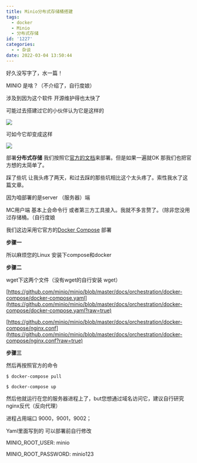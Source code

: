 ```yaml
---
title: Minio分布式存储桶搭建
tags:
  - docker
  - Minio
  - 分布式存储
id: '1227'
categories:
  - - 杂谈
date: 2022-03-04 13:50:44
---
```


好久没写字了，水一篇！

MINIO 是啥？（不介绍了，自行度娘）

涉及到因为这个软件 开源维护得也太快了

可能过去搭建过它的小伙伴认为它是这样的

![](https://imgconvert.csdnimg.cn/aHR0cHM6Ly9sZWVoYW8ub3NzLWNuLXNoZW56aGVuLmFsaXl1bmNzLmNvbS8yMDIwLTAxLTIxLTE0MTc0OS5wbmc?x-oss-process=image/format,png)

可如今它却变成这样

![](https://blog.min.io/content/images/size/w2000/2021/04/console_header--2-.png)

部署**分布式存储** 我们按照它[官方的文档](https://docs.min.io/)来部署。但是如果一遍就OK 那我们也把官方想的太简单了。

踩了些坑 让我头疼了两天，和过去踩的那些坑相比这个太头疼了。索性我水了这篇文章。

因为咱部署的是server （服务器）端

MC用户端 基本上会命令行 或者第三方工具接入。我就不多言赘了。（除非您没用过存储桶。（自行度娘

我们这边采用它官方的[Docker Compose](https://docs.min.io/docs/deploy-minio-on-docker-compose.html) 部署

**步骤一**

所以麻烦您的Linux 安装下compose和docker

**步骤二**

wget下这两个文件（没有wget的自行安装 wget）

[https://github.com/minio/minio/blob/master/docs/orchestration/docker-compose/docker-compose.yaml](https://github.com/minio/minio/blob/master/docs/orchestration/docker-compose/docker-compose.yaml?raw=true)

[https://github.com/minio/minio/blob/master/docs/orchestration/docker-compose/nginx.conf](https://github.com/minio/minio/blob/master/docs/orchestration/docker-compose/nginx.conf?raw=true)

**步骤三**

然后再按照官方的命令

```
$ docker-compose pull

$ docker-compose up
```

然后他就运行在您的服务器进程上了，but您想通过域名访问它，建议自行研究nginx反代（反向代理）

进程占用端口 9000，9001，9002；

Yaml里面写到的 可以部署前自行修改

MINIO\_ROOT\_USER: minio

MINIO\_ROOT\_PASSWORD: minio123